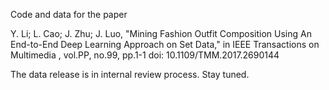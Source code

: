 
Code and data for the paper

Y. Li; L. Cao; J. Zhu; J. Luo, "Mining Fashion Outfit Composition Using An End-to-End Deep Learning Approach on Set Data," in IEEE Transactions on Multimedia , vol.PP, no.99, pp.1-1
doi: 10.1109/TMM.2017.2690144

The data release is in internal review process. Stay tuned.

